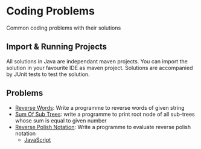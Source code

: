 # Coding Problems

Common coding problems with their solutions

## Import & Running Projects

All solutions in Java are independant maven projects. You can import the solution in your favourite IDE as maven project. Solutions are accompanied by JUnit tests to test the solution.

## Problems

* [Reverse Words](https://github.com/sanketmeghani/coding-problems/tree/master/problems/reverse-words): Write a programme to reverse words of given string
* [Sum Of Sub Trees](https://github.com/sanketmeghani/coding-problems/tree/master/problems/subtree-sum): write a programme to print root node of all sub-trees whose sum is equal to given number
* [Reverse Polish Notation](https://github.com/sanketmeghani/coding-problems/tree/master/problems/reverse-polish-notation): Write a programme to evaluate reverse polish notation
  * [JavaScript](https://github.com/sanketmeghani/coding-problems/tree/master/problems/reverse-polish-notation/js)